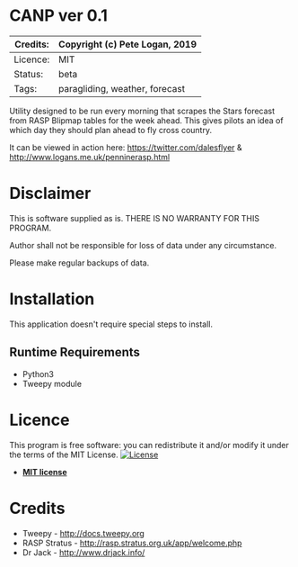 # CANP ver 0.1

| Credits: | Copyright (c) Pete Logan, 2019 
| --- | --- 
| Licence: | MIT 
| Status: | beta 
| Tags: | paragliding, weather, forecast 

Utility designed to be run every morning that scrapes the Stars forecast from RASP Blipmap tables for the week ahead. This gives pilots an idea of which day they should plan ahead to fly cross country.

It can be viewed in action here: https://twitter.com/dalesflyer & http://www.logans.me.uk/penninerasp.html


Disclaimer
==========

This is software supplied as is. THERE IS NO WARRANTY FOR THIS PROGRAM.

Author shall not be responsible for loss of data under any circumstance.

Please make regular backups of data.


Installation
============

This application doesn't require special steps to install.

Runtime Requirements
-------------------
* Python3
* Tweepy module


Licence
=======

This program is free software: you can redistribute it and/or modify
it under the terms of the MIT License. 
[![License](http://img.shields.io/:license-mit-blue.svg?style=flat-square)](http://badges.mit-license.org)

- **[MIT license](http://opensource.org/licenses/mit-license.php)**

Credits
=======
* Tweepy - http://docs.tweepy.org
* RASP Stratus - http://rasp.stratus.org.uk/app/welcome.php
* Dr Jack - http://www.drjack.info/
